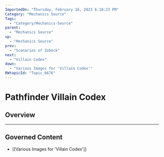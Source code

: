```yaml
---
ImportedOn: "Thursday, February 16, 2023 6:10:23 PM"
Category: "Mechanics Source"
Tags:
  - "Category/Mechanics-Source"
parent:
  - "Mechanics Source"
up:
  - "Mechanics Source"
prev:
  - "Scenarios of Zobeck"
next:
  - "Villain Codex"
down:
  - "Various Images for 'Villain Codex'"
RWtopicId: "Topic_6676"
---
```

# Pathfinder Villain Codex
## Overview
---
## Governed Content
- [[Various Images for 'Villain Codex']]

